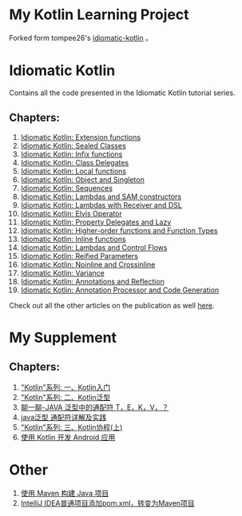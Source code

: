 # My Kotlin Learning Project
Forked form tompee26's [idiomatic-kotlin](https://github.com/tompee26/idiomatic-kotlin) 。

# Idiomatic Kotlin
Contains all the code presented in the Idiomatic Kotlin tutorial series.

## Chapters:
1. [Idiomatic Kotlin: Extension functions](https://medium.com/tompee/idiomatic-kotlin-extension-functions-67735491851f)
2. [Idiomatic Kotlin: Sealed Classes](https://medium.com/tompee/idiomatic-kotlin-sealed-classes-bf1772d9d607)
3. [Idiomatic Kotlin: Infix functions](https://medium.com/tompee/idiomatic-kotlin-infix-functions-eea833f70c90)
4. [Idiomatic Kotlin: Class Delegates](https://medium.com/tompee/idiomatic-kotlin-class-delegates-288b24c37ac8)
5. [Idiomatic Kotlin: Local functions](https://medium.com/tompee/idiomatic-kotlin-local-functions-4421f86ac864)
6. [Idiomatic Kotlin: Object and Singleton](https://medium.com/tompee/idiomatic-kotlin-object-and-singleton-183c3cfdbd26)
7. [Idiomatic Kotlin: Sequences](https://medium.com/tompee/idiomatic-kotlin-sequences-80ebbeec1115)
8. [Idiomatic Kotlin: Lambdas and SAM constructors](https://medium.com/tompee/idiomatic-kotlin-lambdas-and-sam-constructors-fe2075965bfb)
9. [Idiomatic Kotlin: Lambdas with Receiver and DSL](https://medium.com/tompee/idiomatic-kotlin-lambdas-with-receiver-and-dsl-3cd3348e1235)
10. [Idiomatic Kotlin: Elvis Operator](https://medium.com/tompee/idiomatic-kotlin-elvis-operator-d6f5639a5130)
11. [Idiomatic Kotlin: Property Delegates and Lazy](https://medium.com/tompee/idiomatic-kotlin-property-delegates-and-lazy-11207213a788)
12. [Idiomatic Kotlin: Higher-order functions and Function Types](https://medium.com/tompee/idiomatic-kotlin-higher-order-functions-and-function-types-adb59172796)
13. [Idiomatic Kotlin: Inline functions](https://medium.com/tompee/idiomatic-kotlin-inline-functions-e39b2f90a291)
14. [Idiomatic Kotlin: Lambdas and Control Flows](https://medium.com/tompee/idiomatic-kotlin-lambdas-and-control-flows-70a7a58d7a20)
15. [Idiomatic Kotlin: Reified Parameters](https://medium.com/tompee/idiomatic-kotlin-reified-parameters-e89f665ab026)
16. [Idiomatic Kotlin: Noinline and Crossinline](https://medium.com/tompee/idiomatic-kotlin-noinline-and-crossinline-e51014408ff0)
17. [Idiomatic Kotlin: Variance](https://medium.com/tompee/idiomatic-kotlin-variance-82355d9a71df)
18. [Idiomatic Kotlin: Annotations and Reflection](https://medium.com/tompee/kotlin-annotations-and-reflection-caa0d73bf39b)
19. [Idiomatic Kotlin: Annotation Processor and Code Generation](https://medium.com/tompee/kotlin-annotation-processor-and-code-generation-58bd7d0d333b)

Check out all the other articles on the publication as well [here](https://medium.com/tompee).

# My Supplement

## Chapters:
1. ["Kotlin"系列: 一、Kotlin入门](https://juejin.cn/post/6942251919662383134#heading-39)
2. ["Kotlin"系列: 二、Kotlin泛型](https://juejin.cn/post/6950042154496425992)
3. [聊一聊-JAVA 泛型中的通配符 T，E，K，V，？](https://juejin.cn/post/6844903917835419661)
4. [java泛型 通配符详解及实践](https://www.jianshu.com/p/e3d58360e51f)
5. ["Kotlin"系列: 三、Kotlin协程(上)](https://juejin.cn/post/6963190541471186957#heading-26)
6. [使用 Kotlin 开发 Android 应用](https://developer.android.com/kotlin)

# Other
1. [使用 Maven 构建 Java 项目](https://www.jianshu.com/p/ccb836969afd)
2. [IntelliJ IDEA普通项目添加pom.xml，转变为Maven项目](https://www.jianshu.com/p/1a777cb43aad)
